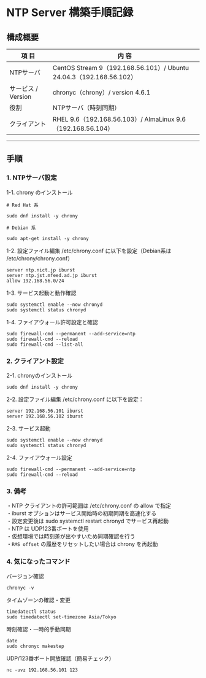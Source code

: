 # NTP Server 構築手順記録

## 構成概要
| 項 目 | 内 容 |
|------|------|
| NTPサーバ | CentOS Stream 9（192.168.56.101）/ Ubuntu 24.04.3（192.168.56.102）|
| サービス / Version | chronyc（chrony）/ version 4.6.1 |
| 役割 | NTPサーバ（時刻同期）|
| クライアント | RHEL 9.6（192.168.56.103）/ AlmaLinux 9.6（192.168.56.104）|
---

## 手順
### 1. NTPサーバ設定
1-1. chrony のインストール  
```
# Red Hat 系

sudo dnf install -y chrony
```
```
# Debian 系

sudo apt-get install -y chrony
```
1-2. 設定ファイル編集
/etc/chrony.conf に以下を設定（Debian系は /etc/chrony/chrony.conf）
```
server ntp.nict.jp iburst
server ntp.jst.mfeed.ad.jp iburst
allow 192.168.56.0/24
``` 
1-3. サービス起動と動作確認
```
sudo systemctl enable --now chronyd
sudo systemctl status chronyd
```
1-4. ファイアウォール許可設定と確認
```
sudo firewall-cmd --permanent --add-service=ntp
sudo firewall-cmd --reload
sudo firewall-cmd --list-all
```
### 2. クライアント設定
2-1. chronyのインストール
```
sudo dnf install -y chrony
```
2-2. 設定ファイル編集
/etc/chrony.conf に以下を設定：
```
server 192.168.56.101 iburst
server 192.168.56.102 iburst
```
2-3. サービス起動
```
sudo systemctl enable --now chronyd
sudo systemctl status chronyd
```
2-4. ファイアウォール設定
```
sudo firewall-cmd --permanent --add-service=ntp
sudo firewall-cmd --reload
```
### 3. 備考
・NTP クライアントの許可範囲は /etc/chrony.conf の allow で指定  
・iburst オプションはサービス開始時の初期同期を高速化する  
・設定変更後は sudo systemctl restart chronyd でサービス再起動  
・NTP は UDP123番ポートを使用  
・仮想環境では時刻差が出やすいため同期確認を行う  
・`RMS offset` の履歴をリセットしたい場合は chrony を再起動  

### 4. 気になったコマンド
バージョン確認
```
chronyc -v
```
タイムゾーンの確認・変更
```
timedatectl status
sudo timedatectl set-timezone Asia/Tokyo
```
時刻確認・一時的手動同期
```
date
sudo chronyc makestep
```
UDP/123番ポート開放確認（簡易チェック）
```
nc -uvz 192.168.56.101 123
```
